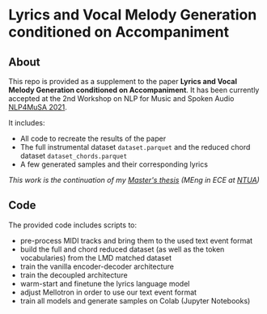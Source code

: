 # Lyrics and Vocal Melody Generation conditioned on Accompaniment

## About
This repo is provided as a supplement to the paper **Lyrics and Vocal Melody Generation conditioned on Accompaniment**.
It has been currently accepted at the 2nd Workshop on NLP for Music and Spoken Audio [NLP4MuSA 2021](https://sites.google.com/view/nlp4musa-2021).

It includes:
- All code to recreate the results of the paper
- The full instrumental dataset `dataset.parquet` and the reduced chord dataset `dataset_chords.parquet`
- A few generated samples and their corresponding lyrics


*This work is the continuation of my [Master's thesis](http://artemis.cslab.ece.ntua.gr:8080/jspui/handle/123456789/17907) (MEng in ECE at [NTUA](https://www.ece.ntua.gr/en))*

## Code

The provided code includes scripts to:
- pre-process MIDI tracks and bring them to the used text event format
- build the full and chord reduced dataset (as well as the token vocabularies) from the LMD matched dataset
- train the vanilla encoder-decoder architecture
- train the decoupled architecture
- warm-start and finetune the lyrics language model
- adjust Mellotron in order to use our text event format
- train all models and generate samples on Colab (Jupyter Notebooks)
